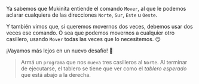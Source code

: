 <gs-toolbox toolbox-url="https://raw.githubusercontent.com/MumukiProject/mumuki-guia-gobstones-primeros-programas-kids/master/assets/toolbox_1553274591838.xml"></gs-toolbox>

Ya sabemos que Mukinita entiende el comando `Mover`, al que le podemos aclarar cualquiera de las direcciones `Norte`, `Sur`, `Este` u `Oeste`.

Y también vimos que, si queremos movernos dos veces, debemos usar dos veces ese comando. O sea que podemos movernos a cualquier otro casillero, usando `Mover` todas las veces que lo necesitemos. :smirk:

¡Vayamos más lejos en un nuevo desafío! :muscle:

> Armá un `programa` que nos `mueva` tres casilleros al `Norte`. Al terminar de ejecutarse, el tablero se tiene que ver como el _tablero esperado_ que está abajo a la derecha.  
